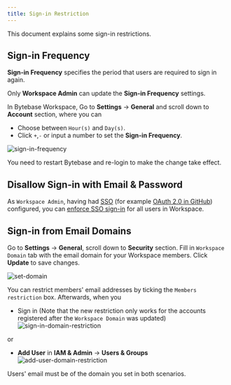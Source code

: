 ```yaml
---
title: Sign-in Restriction
---
```


This document explains some sign-in restrictions.

## Sign-in Frequency

<PricingPlanBlock feature_name='SIGNIN_FREQUENCY' />

**Sign-in Frequency** specifies the period that users are required to sign in again.

Only **Workspace Admin** can update the **Sign-in Frequency** settings.

In Bytebase Workspace, Go to **Settings** -> **General** and scroll down to **Account** section, where you can

- Choose between `Hour(s)` and `Day(s)`.
- Click `+`,`-` or input a number to set the **Sign-in Frequency**.

![sign-in-frequency](/content/docs/administration/sign-in-restriction/sign-in-frequency.webp)

<HintBlock type="info">

You need to restart Bytebase and re-login to make the change take effect.

</HintBlock>

## Disallow Sign-in with Email & Password

<PricingPlanBlock feature_name='SSO' />

As `Workspace Admin`, having had [SSO](https://www.bytebase.com/docs/administration/sso/overview) (for example [OAuth 2.0 in GitHub](https://www.bytebase.com/docs/administration/sso/oauth2/#github)) configured, you can [enforce SSO sign-in](https://www.bytebase.com/docs/administration/sso/overview/#enforce-sso-sign-in) for all users in Workspace.

## Sign-in from Email Domains

Go to **Settings** -> **General**, scroll down to **Security** section. Fill in `Workspace Domain` tab with the email domain for your Workspace members. Click **Update** to save changes.

![set-domain](/content/docs/administration/sign-in-restriction/set-domain.webp)

You can restrict members' email addresses by ticking the `Members restriction` box. Afterwards, when you
- Sign in (Note that the new restriction only works for the accounts registered after the `Workspace Domain` was updated)
    ![sign-in-domain-restriction](/content/docs/administration/sign-in-restriction/sign-in-domain-restriction.webp)

or

-  **Add User** in **IAM & Admin** -> **Users & Groups**
    ![add-user-domain-restriction](/content/docs/administration/sign-in-restriction/add-user-domain-restriction.webp)

Users' email must be of the domain you set in both scenarios.